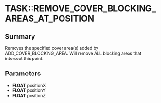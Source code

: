 # TASK::REMOVE_COVER_BLOCKING_AREAS_AT_POSITION

## Summary
Removes the specified cover area(s) added by ADD_COVER_BLOCKING_AREA. Will remove ALL blocking areas that intersect this point.

## Parameters
* **FLOAT** positionX
* **FLOAT** positionY
* **FLOAT** positionZ